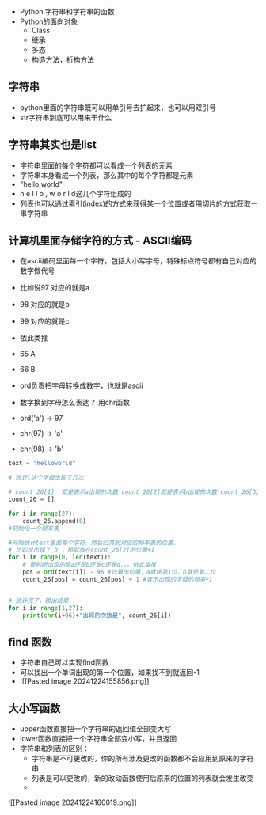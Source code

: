 - Python 字符串和字符串的函数
- Python的面向对象
	- Class
	- 继承
	- 多态
	- 构造方法，析构方法


## 字符串
- python里面的字符串既可以用单引号去扩起来，也可以用双引号
- str字符串到底可以用来干什么

## 字符串其实也是list
- 字符串里面的每个字符都可以看成一个列表的元素
- 字符串本身看成一个列表，那么其中的每个字符都是元素
- "hello,world"
- h e l l o , w o r l d这几个字符组成的
- 列表也可以通过索引(index)的方式来获得某一个位置或者用切片的方式获取一串字符串


## 计算机里面存储字符的方式 - ASCII编码
- 在ascii编码里面每一个字符，包括大小写字母，特殊标点符号都有自己对应的数字做代号
- 比如说97 对应的就是a 
- 98 对应的就是b
- 99 对应的就是c
- 依此类推

- 65 A
- 66 B
- ord负责把字母转换成数字，也就是ascii
- 数字换到字母怎么表达？ 用chr函数

- ord('a') -> 97
- chr(97) -> 'a'

- chr(98) -> 'b'

```python
text = "helloworld"

# 统计l这个字母出现了几次

# count_26[1]  就是表示a出现的次数 count_26[2]就是表示b出现的次数 count_26[3] 就是表示c    count_26[4] 表示 d出现的次数 count_26[5] 表示e出现的次数 
count_26 = []

for i in range(27):
    count_26.append(0)
#初始化一个频率表

#开始统计text里面每个字符，然后归类到对应的频率表的位置，
# 比如说出现了 b ，那就放在count_26[2]的位置+1
for i in range(0, len(text)):
    # 要判断出现的是a还是b还是c还是d.。。依此类推
    pos = ord(text[i]) - 96 #计算出位置，a就是第1位，b就是第二位
    count_26[pos] = count_26[pos] + 1 #表示出现的字母的频率+1


# 统计完了，输出结果
for i in range(1,27):
    print(chr(i+96)+"出现的次数是", count_26[i])


```



## find 函数
- 字符串自己可以实现find函数
- 可以找出一个单词出现的第一个位置，如果找不到就返回-1
- ![[Pasted image 20241224155856.png]]

## 大小写函数
- upper函数直接把一个字符串的返回值全部变大写
- lower函数直接把一个字符串全部变小写，并且返回
- 字符串和列表的区别：
	- 字符串是不可更改的，你的所有涉及更改的函数都不会应用到原来的字符串
	- 列表是可以更改的，新的改动函数使用后原来的位置的列表就会发生改变
	- 
![[Pasted image 20241224160019.png]]
